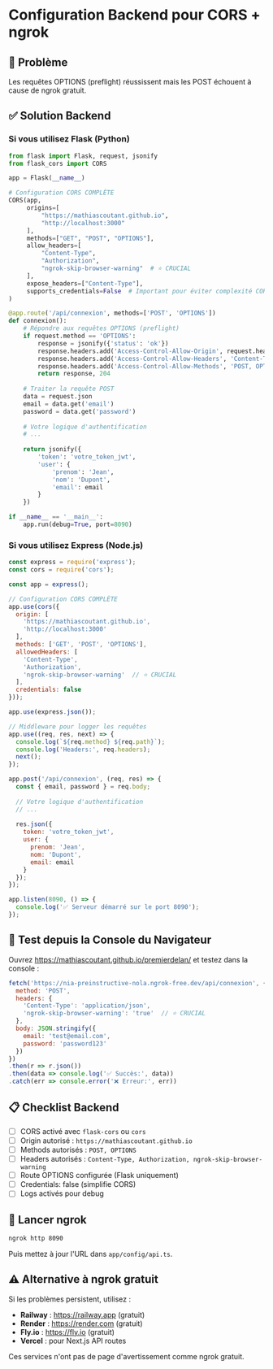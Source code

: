 # Configuration Backend pour CORS + ngrok

## 🔴 Problème
Les requêtes OPTIONS (preflight) réussissent mais les POST échouent à cause de ngrok gratuit.

## ✅ Solution Backend

### Si vous utilisez Flask (Python)

```python
from flask import Flask, request, jsonify
from flask_cors import CORS

app = Flask(__name__)

# Configuration CORS COMPLÈTE
CORS(app, 
     origins=[
         "https://mathiascoutant.github.io",
         "http://localhost:3000"
     ],
     methods=["GET", "POST", "OPTIONS"],
     allow_headers=[
         "Content-Type", 
         "Authorization", 
         "ngrok-skip-browser-warning"  # ⭐ CRUCIAL
     ],
     expose_headers=["Content-Type"],
     supports_credentials=False  # Important pour éviter complexité CORS
)

@app.route('/api/connexion', methods=['POST', 'OPTIONS'])
def connexion():
    # Répondre aux requêtes OPTIONS (preflight)
    if request.method == 'OPTIONS':
        response = jsonify({'status': 'ok'})
        response.headers.add('Access-Control-Allow-Origin', request.headers.get('Origin', '*'))
        response.headers.add('Access-Control-Allow-Headers', 'Content-Type, Authorization, ngrok-skip-browser-warning')
        response.headers.add('Access-Control-Allow-Methods', 'POST, OPTIONS')
        return response, 204
    
    # Traiter la requête POST
    data = request.json
    email = data.get('email')
    password = data.get('password')
    
    # Votre logique d'authentification
    # ...
    
    return jsonify({
        'token': 'votre_token_jwt',
        'user': {
            'prenom': 'Jean',
            'nom': 'Dupont',
            'email': email
        }
    })

if __name__ == '__main__':
    app.run(debug=True, port=8090)
```

### Si vous utilisez Express (Node.js)

```javascript
const express = require('express');
const cors = require('cors');

const app = express();

// Configuration CORS COMPLÈTE
app.use(cors({
  origin: [
    'https://mathiascoutant.github.io',
    'http://localhost:3000'
  ],
  methods: ['GET', 'POST', 'OPTIONS'],
  allowedHeaders: [
    'Content-Type', 
    'Authorization', 
    'ngrok-skip-browser-warning'  // ⭐ CRUCIAL
  ],
  credentials: false
}));

app.use(express.json());

// Middleware pour logger les requêtes
app.use((req, res, next) => {
  console.log(`${req.method} ${req.path}`);
  console.log('Headers:', req.headers);
  next();
});

app.post('/api/connexion', (req, res) => {
  const { email, password } = req.body;
  
  // Votre logique d'authentification
  // ...
  
  res.json({
    token: 'votre_token_jwt',
    user: {
      prenom: 'Jean',
      nom: 'Dupont',
      email: email
    }
  });
});

app.listen(8090, () => {
  console.log('✅ Serveur démarré sur le port 8090');
});
```

## 🧪 Test depuis la Console du Navigateur

Ouvrez https://mathiascoutant.github.io/premierdelan/ et testez dans la console :

```javascript
fetch('https://nia-preinstructive-nola.ngrok-free.dev/api/connexion', {
  method: 'POST',
  headers: {
    'Content-Type': 'application/json',
    'ngrok-skip-browser-warning': 'true'  // ⭐ CRUCIAL
  },
  body: JSON.stringify({
    email: 'test@email.com',
    password: 'password123'
  })
})
.then(r => r.json())
.then(data => console.log('✅ Succès:', data))
.catch(err => console.error('❌ Erreur:', err))
```

## 📋 Checklist Backend

- [ ] CORS activé avec `flask-cors` ou `cors`
- [ ] Origin autorisé : `https://mathiascoutant.github.io`
- [ ] Methods autorisés : `POST, OPTIONS`
- [ ] Headers autorisés : `Content-Type, Authorization, ngrok-skip-browser-warning`
- [ ] Route OPTIONS configurée (Flask uniquement)
- [ ] Credentials: false (simplifie CORS)
- [ ] Logs activés pour debug

## 🚀 Lancer ngrok

```bash
ngrok http 8090
```

Puis mettez à jour l'URL dans `app/config/api.ts`.

## ⚠️ Alternative à ngrok gratuit

Si les problèmes persistent, utilisez :
- **Railway** : https://railway.app (gratuit)
- **Render** : https://render.com (gratuit)
- **Fly.io** : https://fly.io (gratuit)
- **Vercel** : pour Next.js API routes

Ces services n'ont pas de page d'avertissement comme ngrok gratuit.

